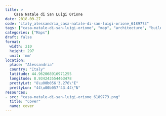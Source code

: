 ```yaml
---
title: > 
    Casa Natale di San Luigi Orione
date: 2018-09-27
code: "italy_alessandria_casa-natale-di-san-luigi-orione_6189773"
tags: ["casa-natale-di-san-luigi-orione", "map", "architecture", "buildings", "Alessandria", "Italy"]
categories: ["Maps"]
draft: false
format:
  width: 210
  height: 297
  unit: 'mm'
location:
  place: "Alessandria"
  country: "Italy"
  latitude: 44.962068916971255
  longitude: 8.934243554463478
  prettyLat: "8\u00b056'3.276\"E"
  prettyLon: "44\u00b057'43.44\"N"
resources:
- src: "casa-natale-di-san-luigi-orione_6189773.png"
  title: "Cover"
  name: cover
---
```

